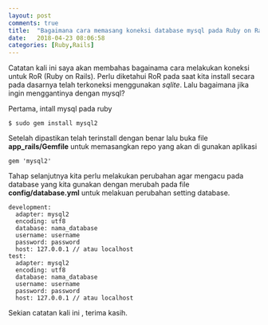 ```yaml
---
layout: post
comments: true
title:  "Bagaimana cara memasang koneksi database mysql pada Ruby on Rails?"
date:   2018-04-23 08:06:58
categories: [Ruby,Rails]
---
```


Catatan kali ini saya akan membahas bagainama cara melakukan koneksi untuk RoR (Ruby on Rails). Perlu diketahui RoR pada saat kita install secara pada dasarnya telah terkoneksi menggunakan _sqlite_. Lalu bagaimana jika ingin menggantinya dengan mysql?

Pertama, intall mysql pada ruby 

    $ sudo gem install mysql2 



Setelah dipastikan telah terinstall dengan benar lalu buka file
__app_rails/Gemfile__ untuk memasangkan repo yang akan di gunakan aplikasi 

    gem 'mysql2'

Tahap selanjutnya kita perlu melakukan perubahan agar  mengacu pada database yang kita gunakan dengan merubah pada file 
__config/database.yml__ untuk melakuan perubahan setting database.

    development:
      adapter: mysql2
      encoding: utf8
      database: nama_database
      username: username
      password: password
      host: 127.0.0.1 // atau localhost
    test:
      adapter: mysql2
      encoding: utf8
      database: nama_database
      username: username
      password: password
      host: 127.0.0.1 // atau localhost


Sekian catatan kali ini , terima kasih.